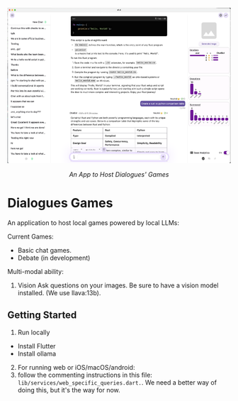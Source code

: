 <p align="center">
  <img src="https://github.com/jonnyjohnson1/chat-arena/blob/main/ui_screenshot.png" height="350" alt="UI Chat Debates" />
</p>
<p align="center">
  <em>An App to Host Dialogues' Games</em>
</p>


# Dialogues Games

An application to host local games powered by local LLMs:

Current Games:
- Basic chat games.
- Debate (in development)

Multi-modal ability:
1. Vision
Ask questions on your images. Be sure to have a vision model installed. (We use llava:13b).

## Getting Started

1. Run locally
- Install Flutter
- Install ollama

2. For running web or iOS/macOS/android:
  1. follow the commenting instructions in this file: `lib/services/web_specific_queries.dart.`. We need a better way of doing this, but it's the way for now.
